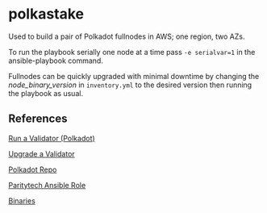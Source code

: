 # polkastake

Used to build a pair of Polkadot fullnodes in AWS; one region, two AZs.

To run the playbook serially one node at a time pass `-e serialvar=1` in the ansible-playbook command.

Fullnodes can be quickly upgraded with minimal downtime by changing the *node_binary_version* in `inventory.yml` to the desired version then running the playbook as usual.


References
------------

[Run a Validator (Polkadot)](https://wiki.polkadot.network/docs/maintain-guides-how-to-validate-polkadot)

[Upgrade a Validator](https://wiki.polkadot.network/docs/maintain-guides-how-to-upgrade)

[Polkadot Repo](https://github.com/paritytech/polkadot)

[Paritytech Ansible Role](https://github.com/paritytech/ansible-galaxy)

[Binaries](https://github.com/paritytech/polkadot/releases)


